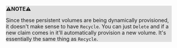 <div style="margin:2em; background-color: #e0e0e0;">

<strong>⚠️NOTE️️️⚠️</strong>

Since these persistent volumes are being dynamically provisioned, it doesn't make sense to have `Recycle`. You can just `Delete` and if a new claim comes in it'll automatically provision a new volume. It's essentially the same thing as `Recycle`.
</div>

